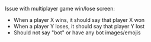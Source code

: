 Issue with multiplayer game win/lose screen:
- When a player X wins, it should say that player X won
- When a player Y loses, it should say that player Y lost
- Should not say "bot" or have any bot images/emojis